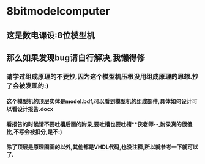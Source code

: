 # 8bitmodelcomputer
## 这是数电课设:8位模型机
## 那么如果发现bug请自行解决,我懒得修
### 请学过组成原理的不要抄,因为这个模型机压根没用组成原理的思想.抄了会被发现的:)
#### 这个模型机的顶层实体是model.bdf,可以看到模型机的组成部件,具体如何设计可以看设计报告.docx
#### 看报告的时候请不要吐槽后面的附录,要吐槽也要吐槽\*\*侠老师--,附录真的很傻比,不写会被扣分,是不:)
#### 除了顶层是原理图画的以外,其他都是VHDL代码,也没注释,所以就参考一下就可以了.
